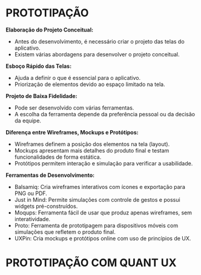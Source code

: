 # PROTOTIPAÇÃO

**Elaboração do Projeto Conceitual:**

- Antes do desenvolvimento, é necessário criar o projeto das telas do aplicativo.
- Existem várias abordagens para desenvolver o projeto conceitual.

**Esboço Rápido das Telas:**

- Ajuda a definir o que é essencial para o aplicativo.
- Priorização de elementos devido ao espaço limitado na tela.

**Projeto de Baixa Fidelidade:**

- Pode ser desenvolvido com várias ferramentas.
- A escolha da ferramenta depende da preferência pessoal ou da decisão da equipe.

**Diferença entre Wireframes, Mockups e Protótipos:**

- Wireframes definem a posição dos elementos na tela (layout).
- Mockups apresentam mais detalhes do produto final e testam funcionalidades de forma estática.
- Protótipos permitem interação e simulação para verificar a usabilidade.

**Ferramentas de Desenvolvimento:**

- Balsamiq: Cria wireframes interativos com ícones e exportação para PNG ou PDF.
- Just in Mind: Permite simulações com controle de gestos e possui widgets pré-construídos.
- Moqups: Ferramenta fácil de usar que produz apenas wireframes, sem interatividade.
- Proto: Ferramenta de prototipagem para dispositivos móveis com simulações que refletem o produto final.
- UXPin: Cria mockups e protótipos online com uso de princípios de UX.

# PROTOTIPAÇÃO COM QUANT UX


